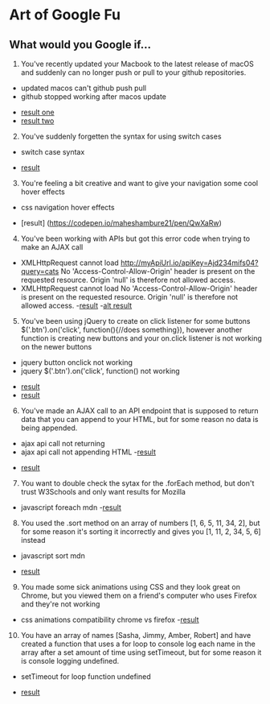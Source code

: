 # Art of Google Fu

## What would you Google if...

1. You've recently updated your Macbook to the latest release of macOS and suddenly can no longer push or pull to your github repositories. 
* updated macos can't github push pull
* github stopped working after macos update
- [result one](https://stackoverflow.com/questions/52522565/git-is-not-working-after-macos-mojave-update-xcrun-error-invalid-active-devel)
- [result two](https://github.com/rstudio/rstudio/issues/3550)

2. You've suddenly forgetten the syntax for using switch cases
* switch case syntax 
- [result](https://developer.mozilla.org/en-US/docs/Web/JavaScript/Reference/Statements/switch)

3. You're feeling a bit creative and want to give your navigation some cool hover effects
* css navigation hover effects
- [result] (https://codepen.io/maheshambure21/pen/QwXaRw)

4. You've been working with APIs but got this error code when trying to make an AJAX call
* XMLHttpRequest cannot load http://myApiUrl.io/apiKey=Ajd234mifs04?query=cats No 'Access-Control-Allow-Origin' header is present on the requested resource. Origin 'null' is therefore not allowed access.
* XMLHttpRequest cannot load  No 'Access-Control-Allow-Origin' header is present on the requested resource. Origin 'null' is therefore not allowed access.
-[result](https://github.com/okta/okta-oidc-js/issues/354)
-[alt result](https://stackoverflow.com/questions/20035101/why-does-my-javascript-get-a-no-access-control-allow-origin-header-is-present)

5. You've been using jQuery to create on click listener for some buttons $('.btn').on('click', function(){//does something}), however another function is creating new buttons and your on.click listener is not working on the newer buttons
* jquery button onclick not working
* jquery $('.btn').on('click', function() not working
- [result](https://stackoverflow.com/questions/18189948/jquery-button-click-function-is-not-working)
- [result](https://stackoverflow.com/questions/18602331/why-is-this-jquery-click-function-not-working)

6. You've made an AJAX call to an API endpoint that is supposed to return data that you can append to your HTML, but for some reason no data is being appended.
* ajax api call not returning
* ajax api call not appending HTML
-[result](https://stackoverflow.com/questions/25312281/jquery-ajax-call-not-returning-anything)
- [result](https://stackoverflow.com/questions/36769972/ajax-post-not-appending-data-to-url)

7. You want to double check the sytax for the .forEach method, but don't trust W3Schools and only want results for Mozilla
* javascript foreach mdn
-[result](https://developer.mozilla.org/en-US/docs/Web/JavaScript/Reference/Global_Objects/Array/forEach)

8. You used the .sort method on an array of numbers [1, 6, 5, 11, 34, 2], but for some reason it's sorting it incorrectly and gives you [1, 11, 2, 34, 5, 6] instead
* javascript sort mdn
- [result](https://developer.mozilla.org/en-US/docs/Web/JavaScript/Reference/Global_Objects/Array/sort)

9. You made some sick animations using CSS and they look great on Chrome, but you viewed them on a friend's computer who uses Firefox and they're not working
* css animations compatibility chrome vs firefox
-[result](https://caniuse.com/#feat=css-animation)

10. You have an array of names [Sasha, Jimmy, Amber, Robert] and have created a function that uses a for loop to console log each name in the array after a set amount of time using setTimeout, but for some reason it is console logging undefined.
* setTimeout for loop function undefined
- [result](https://wsvincent.com/javascript-closure-settimeout-for-loop/)